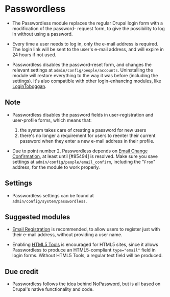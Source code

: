 # Passwordless

- The Passwordless module replaces the regular Drupal login form with a modification of the password-
  request form, to give the possibility to log in without using a password.

- Every time a user needs to log in, only the e-mail address is required. The login link 
  will be sent to the user's e-mail address, and will expire in 24 hours if not used.

- Passwordless disables the password-reset form, and changes the relevant settings at 
  `admin/config/people/accounts`. Uninstalling the module will restore everything to the way 
  it was before (including the settings). It's also compatible with other login-enhancing 
  modules, like [LoginToboggan](http://drupal.org/project/logintoboggan).

## Note

- Passwordless disables the password fields in user-registration and user-profile forms, 
  which means that:

  1. the system takes care of creating a password for new users
  2. there's no longer a requirement for users to reenter their current password when they 
     enter a new e-mail address in their profile.

- Due to point number 2, Passwordless depends on 
  [Email Change Confirmation](http://drupal.org/project/email_confirm), 
  at least until [#85494] is resolved. Make sure you save settings at 
  `admin/config/people/email_confirm`, including the "`From`" address, for the module to work 
  properly.

## Settings

- Passwordless settings can be found at `admin/config/system/passwordless`.

## Suggested modules

- [Email Registration](http://drupal.org/project/email_registration) is recommended, to 
  allow users to register just with their e-mail address, without providing a user name.

- Enabling [HTML5 Tools](http://drupal.org/project/html5_tools) is encouraged for HTML5 
  sites, since it allows Passwordless to produce an HTML5-compliant `type="email"` field in 
  login forms. Without HTML5 Tools, a regular text field will be produced.

## Due credit

- Passwordless follows the idea behind [NoPassword](https://nopassword.alexsmolen.com), but 
  is all based on Drupal's native functionality and code.
